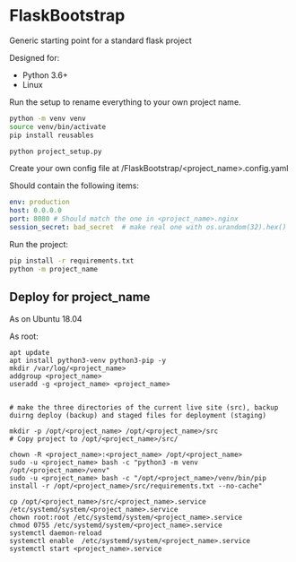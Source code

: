 # FlaskBootstrap
Generic starting point for a standard flask project

Designed for:

* Python 3.6+ 
* Linux

Run the setup to rename everything to your own project name.

```bash
python -m venv venv
source venv/bin/activate
pip install reusables

python project_setup.py
```

Create your own config file at /FlaskBootstrap/<project_name>.config.yaml 

Should contain the following items:

```yaml
env: production
host: 0.0.0.0
port: 8080 # Should match the one in <project_name>.nginx
session_secret: bad_secret  # make real one with os.urandom(32).hex()
```


Run the project:

```bash
pip install -r requirements.txt
python -m project_name
```

## Deploy for project_name

As on Ubuntu 18.04

As root:
```
apt update
apt install python3-venv python3-pip -y
mkdir /var/log/<project_name>
addgroup <project_name>
useradd -g <project_name> <project_name>


# make the three directories of the current live site (src), backup duirng deploy (backup) and staged files for deployment (staging)

mkdir -p /opt/<project_name> /opt/<project_name>/src 
# Copy project to /opt/<project_name>/src/

chown -R <project_name>:<project_name> /opt/<project_name>
sudo -u <project_name> bash -c "python3 -m venv /opt/<project_name>/venv"
sudo -u <project_name> bash -c "/opt/<project_name>/venv/bin/pip install -r /opt/<project_name>/src/requirements.txt --no-cache"

cp /opt/<project_name>/src/<project_name>.service /etc/systemd/system/<project_name>.service
chown root:root /etc/systemd/system/<project_name>.service
chmod 0755 /etc/systemd/system/<project_name>.service
systemctl daemon-reload
systemctl enable  /etc/systemd/system/<project_name>.service
systemctl start <project_name>.service

```
